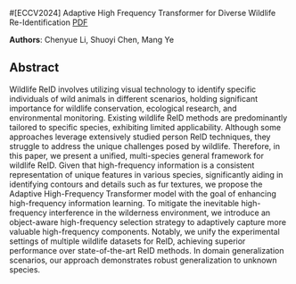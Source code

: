#[ECCV2024] Adaptive High Frequency Transformer for Diverse Wildlife Re-Identification [PDF](https://www.ecva.net/papers/eccv_2024/papers_ECCV/papers/06054.pdf)

**Authors**: Chenyue Li, Shuoyi Chen, Mang Ye

## Abstract
Wildlife ReID involves utilizing visual technology to identify specific individuals of wild animals in different scenarios, holding significant importance for wildlife conservation, ecological research, and environmental monitoring. Existing wildlife ReID methods are predominantly tailored to specific species, exhibiting limited applicability. Although some approaches leverage extensively studied person ReID techniques, they struggle to address the unique challenges posed by wildlife. Therefore, in this paper, we present a unified, multi-species general framework for wildlife ReID. Given that high-frequency information is a consistent representation of unique features in various species, significantly aiding in identifying contours and details such as fur textures, we propose the Adaptive High-Frequency Transformer model with the goal of enhancing high-frequency information learning. To mitigate the inevitable high-frequency interference in the wilderness environment, we introduce an object-aware high-frequency selection strategy to adaptively capture more valuable high-frequency components. Notably, we unify the experimental settings of multiple wildlife datasets for ReID, achieving superior performance over state-of-the-art ReID methods. In domain generalization scenarios, our approach demonstrates robust generalization to unknown species.

